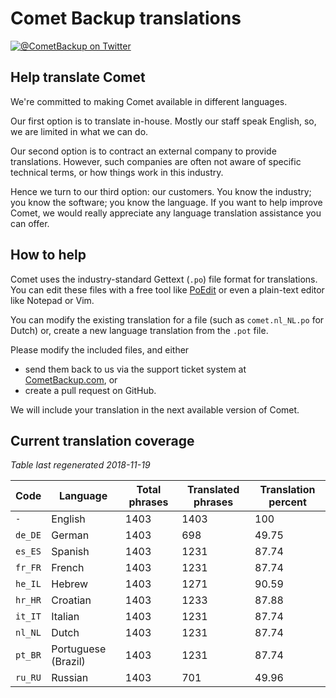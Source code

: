 # Comet Backup translations

[![@CometBackup on Twitter](http://img.shields.io/badge/twitter-%40CometBackup-blue.svg?style=flat)](https://twitter.com/CometBackup)

## Help translate Comet

We're committed to making Comet available in different languages.

Our first option is to translate in-house. Mostly our staff speak English, so, we are limited in what we can do.

Our second option is to contract an external company to provide translations. However, such companies are often not aware of specific technical terms, or how things work in this industry.

Hence we turn to our third option: our customers. You know the industry; you know the software; you know the language. If you want to help improve Comet, we would really appreciate any language translation assistance you can offer.

## How to help

Comet uses the industry-standard Gettext (`.po`) file format for translations. You can edit these files with a free tool like [PoEdit](https://poedit.net/) or even a plain-text editor like Notepad or Vim.

You can modify the existing translation for a file (such as `comet.nl_NL.po` for Dutch) or, create a new language translation from the `.pot` file.

Please modify the included files, and either 
- send them back to us via the support ticket system at [CometBackup.com](https://cometbackup.com/), or
- create a pull request on GitHub.

We will include your translation in the next available version of Comet.

## Current translation coverage

*Table last regenerated 2018-11-19*

|Code    |Language            |Total phrases |Translated phrases |Translation percent
|--------|--------------------|--------------|-------------------|--------------------
|`-`     |English             |1403          |1403               |100
|`de_DE` |German              |1403          |698                |49.75
|`es_ES` |Spanish             |1403          |1231               |87.74
|`fr_FR` |French              |1403          |1231               |87.74
|`he_IL` |Hebrew              |1403          |1271               |90.59
|`hr_HR` |Croatian            |1403          |1233               |87.88
|`it_IT` |Italian             |1403          |1231               |87.74
|`nl_NL` |Dutch               |1403          |1231               |87.74
|`pt_BR` |Portuguese (Brazil) |1403          |1231               |87.74
|`ru_RU` |Russian             |1403          |701                |49.96
